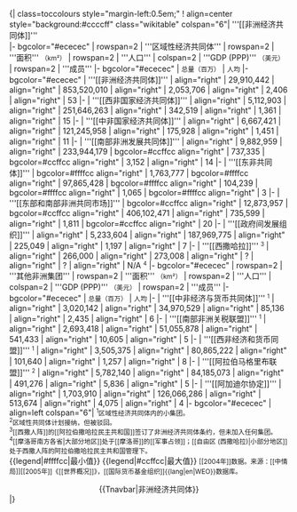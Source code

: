 {| class=toccolours style="margin-left:0.5em;"
! align=center style="background:#ccccff" class="wikitable" colspan="6"| '''[[非洲经济共同体]]'''<br> 
|- bgcolor="#ececec"
| rowspan=2 | '''区域性经济共同体'''
| rowspan=2 | '''面积''' <small>（km²）</small>
| rowspan=2 | '''人口'''
| colspan=2 | '''GDP (PPP)''' <small>（美元）</small>
| rowspan=2 | '''成员'''
|- bgcolor="#ececec"
| <small>总量（百万）</small>
| <small>人均</small>
|- bgcolor="#ececec"
| '''[[非洲经济共同体]]'''
| align="right" | 29,910,442
| align="right" | 853,520,010
| align="right" | 2,053,706
| align="right" | 2,406
| align="right" | 53
|-
| '''[[西非国家经济共同体]]'''
| align="right" | 5,112,903
| align="right" | 251,646,263
| align="right" | 342,519
| align="right" | 1,361
| align="right" | 15
|-
| '''[[中非国家经济共同体]]'''
| align="right" | 6,667,421
| align="right" | 121,245,958
| align="right" | 175,928
| align="right" | 1,451
| align="right" | 11
|-
| '''[[南部非洲发展共同体]]'''
| align="right" | 9,882,959
| align="right" | 233,944,179
| bgcolor=#ccffcc align="right" | 737,335
| bgcolor=#ccffcc align="right" | 3,152
| align="right" | 14
|-
| '''[[东非共同体]]'''
| bgcolor=#ffffcc align="right" | 1,763,777
| bgcolor=#ffffcc align="right" | 97,865,428
| bgcolor=#ffffcc align="right" | 104,239
| bgcolor=#ffffcc align="right" | 1,065
| bgcolor=#ffffcc align="right" | 3
|-
| '''[[东部和南部非洲共同市场]]'''
| bgcolor=#ccffcc align="right" | 12,873,957
| bgcolor=#ccffcc align="right" | 406,102,471
| align="right" | 735,599
| align="right" | 1,811
| bgcolor=#ccffcc align="right" | 20
|-
| '''[[政府间发展组织]]'''
| align="right" | 5,233,604
| align="right" | 187,969,775
| align="right" | 225,049
| align="right" | 1,197
| align="right" | 7
|-
| '''[[西撒哈拉]]''' <small><sup>3</sup></small>
| align="right" | 266,000
| align="right" | 273,008
| align="right" | ?
| align="right" | ?
| align="right" | N/A <small><sup>4</sup></small>
|- bgcolor="#ececec"
| rowspan=2 | '''其他非洲集团'''
| rowspan=2 | '''面积''' <small>（km²）</small>
| rowspan=2 | '''人口'''
| colspan=2 | '''GDP (PPP)''' <small>（美元）</small>
| rowspan=2 | '''成员'''
|- bgcolor="#ececec"
| <small>总量（百万）</small>
| <small>人均</small>
|-
| '''[[中非经济与货币共同体]]''' <small><sup>1</sup></small>
| align="right" | 3,020,142
| align="right" | 34,970,529
| align="right" | 85,136
| align="right" | 2,435
| align="right" | 6
|-
| '''[[南部非洲关税联盟]]''' <small><sup>1</sup></small>
| align="right" | 2,693,418
| align="right" | 51,055,878
| align="right" | 541,433
| align="right" | 10,605
| align="right" | 5
|-
| '''[[西非经济和货币同盟]]''' <small><sup>1</sup></small>
| align="right" | 3,505,375
| align="right" | 80,865,222
| align="right" | 101,640
| align="right" | 1,257
| align="right" | 8
|-
| '''[[阿拉伯马格里布联盟]]''' <small><sup>2</sup></small>
| align="right" | 5,782,140
| align="right" | 84,185,073
| align="right" | 491,276
| align="right" | 5,836
| align="right" | 5
|- 
| '''[[阿加迪尔协定]]'''
| align="right" | 1,703,910
| align="right" | 126,066,286
| align="right" | 513,674
| align="right" | 4,075
| align="right" | 4
|- bgcolor="#ececec"
| align=left colspan="6"| <small><sup>1</sup>区域性经济共同体内的小集团。</small><br>
<small><sup>2</sup>区域性共同体计划接纳，但被驳回。</small><br>
<small><sup>3</sup>[[西撒人阵]]的[[阿拉伯撒哈拉民主共和国]]签订了非洲经济共同体条约，但未加入任何集团。</small><br>
<small><sup>4</sup>[[摩洛哥南方各省|大部分地区]]处于[[摩洛哥]]的[[军事占领]]；[[自由区 (西撒哈拉)|小部分地区]]处于西撒人阵的阿拉伯撒哈拉民主共和国管理下。</small><br>
{{legend|#ffffcc|最小值}}
{{legend|#ccffcc|最大值}}
<small>[[2004年]]数据。来源：[[中情局]][[2005年]]《[[世界概况]]》，[[国际货币基金组织]]{{lang|en|WEO}}数据库。</small>
<center>{{Tnavbar|非洲经济共同体}}</center>
|}
<noinclude></noinclude>